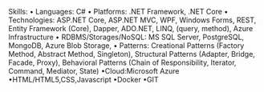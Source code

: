 Skills:
• Languages: C#
• Platforms: .NET Framework, .NET Core
• Technologies: ASP.NET Core, ASP.NET MVC, WPF, Windows Forms, REST, Entity Framework (Core), Dapper, ADO.NET, LINQ, (query, method), Azure Infrastructure
• RDBMS/Storages/NoSQL: MS SQL
Server, PostgreSQL, MongoDB, Azure Blob Storage,
• Patterns: Creational Patterns (Factory Method, Abstract Method, Singleton), Structural Patterns (Adapter, Bridge, Facade, Proxy), Behavioral Patterns (Chain of Responsibility, Iterator, Command, Mediator, State)
•Cloud:Microsoft Azure
•HTML/HTML5,CSS,Javascript
•Docker
•GIT

